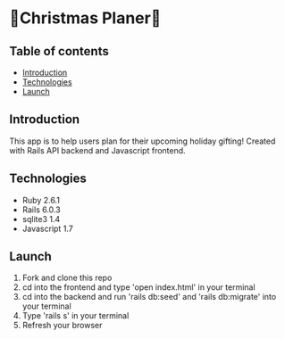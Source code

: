 # 🎄Christmas Planer🎄
## Table of contents
* [Introduction](#introduction)
* [Technologies](#technologies)
* [Launch](#launch)
## Introduction 
This app is to help users plan for their upcoming holiday gifting! Created with Rails API backend and Javascript frontend. 
## Technologies
* Ruby 2.6.1
* Rails 6.0.3
* sqlite3 1.4
* Javascript 1.7
## Launch
1. Fork and clone this repo
2. cd into the frontend and type 'open index.html' in your terminal
3. cd into the backend and run 'rails db:seed' and 'rails db:migrate' into your terminal
4. Type 'rails s' in your terminal
5. Refresh your browser 
